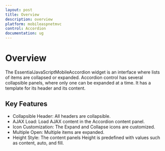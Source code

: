 ```yaml
---
layout: post
title: Overview
description: overview
platform: mobileaspnetmvc
control: Accordion
documentation: ug
---
```


# Overview

The EssentialJavaScriptMobileAccordion widget is an interface where lists of items are collapsed or expanded. Accordion control has several collapsible panels, where only one can be expanded at a time. It has a template for its header and its content.

## Key Features

* Collapsible Header: All headers are collapsible.
* AJAX Load: Load AJAX content in the Accordion content panel.
* Icon Customization: The Expand and Collapse icons are customized.
* Multiple Open: Multiple items are expanded.
* Height Style: The content panels Height is predefined with values such as content, auto, and fill.




